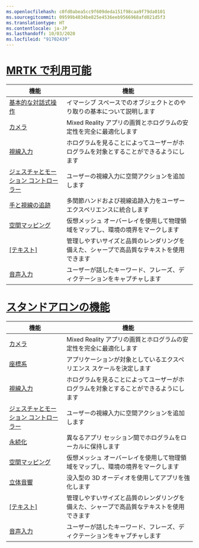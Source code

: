 ```yaml
---
ms.openlocfilehash: c0fd0abea5cc9f609deda151f98caa9f79da0101
ms.sourcegitcommit: 09599b4034be825e4536eeb9566968afd021d5f3
ms.translationtype: HT
ms.contentlocale: ja-JP
ms.lasthandoff: 10/03/2020
ms.locfileid: "91702439"
---
```

# <a name="available-in-mrtk"></a>[MRTK で利用可能](#tab/mrtk)

|  機能  |  機能  |
| --- | --- |
| [基本的な対話式操作](../unity/mrtk-101.md) | イマーシブ スペースでのオブジェクトとのやり取りの基本について説明します |
| [カメラ](../unity/camera-in-unity.md) | Mixed Reality アプリの画質とホログラムの安定性を完全に最適化します |
| [視線入力](../unity/gaze-in-unity.md) | ホログラムを見ることによってユーザーがホログラムを対象とすることができるようにします |
| [ジェスチャとモーション コントローラー](../unity/gestures-and-motion-controllers-in-unity.md) | ユーザーの視線入力に空間アクションを追加します |
| [手と視線の追跡](../unity/hand-eye-in-unit.md) | 多関節ハンドおよび視線追跡入力をユーザー エクスペリエンスに統合します |
| [空間マッピング](../unity/spatial-mapping-in-unity.md) | 仮想メッシュ オーバーレイを使用して物理領域をマップし、環境の境界をマークします |
| [[テキスト]](../unity/text-in-unity.md) | 管理しやすいサイズと品質のレンダリングを備えた、シャープで高品質なテキストを使用できます |
| [音声入力](../unity/voice-input-in-unity.md) | ユーザーが話したキーワード、フレーズ、ディクテーションをキャプチャします|

# <a name="standalone-features"></a>[スタンドアロンの機能](#tab/standalone)

|  機能  |  機能  |
| --- | --- |
| [カメラ](../unity/camera-in-unity.md) | Mixed Reality アプリの画質とホログラムの安定性を完全に最適化します |
| [座標系](../unity/coordinate-systems-in-unity.md) | アプリケーションが対象としているエクスペリエンス スケールを決定します |
| [視線入力](../unity/gaze-in-unity.md) | ホログラムを見ることによってユーザーがホログラムを対象とすることができるようにします |
| [ジェスチャとモーション コントローラー](../unity/gestures-and-motion-controllers-in-unity.md) | ユーザーの視線入力に空間アクションを追加します |
| [永続化](../unity/persistence-in-unity.md) | 異なるアプリ セッション間でホログラムをローカルに保持します |
| [空間マッピング](../unity/spatial-mapping-in-unity.md) | 仮想メッシュ オーバーレイを使用して物理領域をマップし、環境の境界をマークします |
| [立体音響](../unity/spatial-sound-in-unity.md) | 没入型の 3D オーディオを使用してアプリを強化します |
| [[テキスト]](../unity/text-in-unity.md) | 管理しやすいサイズと品質のレンダリングを備えた、シャープで高品質なテキストを使用できます |
| [音声入力](../unity/voice-input-in-unity.md) | ユーザーが話したキーワード、フレーズ、ディクテーションをキャプチャします|


